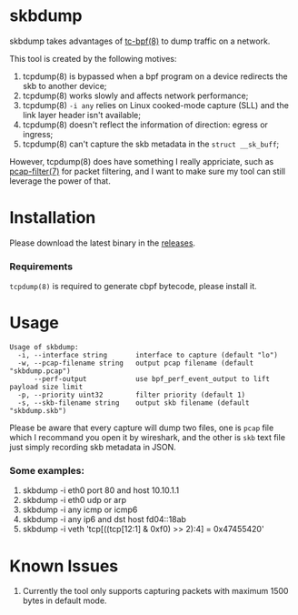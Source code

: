 # skbdump

skbdump takes advantages of [tc-bpf(8)](https://man7.org/linux/man-pages/man8/tc-bpf.8.html) to dump traffic on a network.

This tool is created by the following motives:

1. tcpdump(8) is bypassed when a bpf program on a device redirects the skb to another device;
2. tcpdump(8) works slowly and affects network performance;
3. tcpdump(8) `-i any` relies on Linux cooked-mode capture (SLL) and the link layer header isn't available;
4. tcpdump(8) doesn't reflect the information of direction: egress or ingress;
5. tcpdump(8) can't capture the skb metadata in the `struct __sk_buff`;

However, tcpdump(8) does have something I really appriciate, such as [pcap-filter(7)](https://linux.die.net/man/7/pcap-filter) for packet filtering, and I want to make sure my tool can still leverage the power of that.

# Installation

Please download the latest binary in the [releases](https://github.com/jschwinger233/skbdump/releases).

### Requirements

`tcpdump(8)` is required to generate cbpf bytecode, please install it.

# Usage

```
Usage of skbdump:
  -i, --interface string       interface to capture (default "lo")
  -w, --pcap-filename string   output pcap filename (default "skbdump.pcap")
      --perf-output            use bpf_perf_event_output to lift payload size limit
  -p, --priority uint32        filter priority (default 1)
  -s, --skb-filename string    output skb filename (default "skbdump.skb")
```

Please be aware that every capture will dump two files, one is `pcap` file which I recommand you open it by wireshark, and the other is `skb` text file just simply recording skb metadata in JSON.

### Some examples:

1. skbdump -i eth0 port 80 and host 10.10.1.1
2. skbdump -i eth0 udp or arp
3. skbdump -i any icmp or icmp6
4. skbdump -i any ip6 and dst host fd04::18ab
5. skbdump -i veth 'tcp[((tcp[12:1] & 0xf0) >> 2):4] = 0x47455420'

# Known Issues

1. Currently the tool only supports capturing packets with maximum 1500 bytes in default mode.
